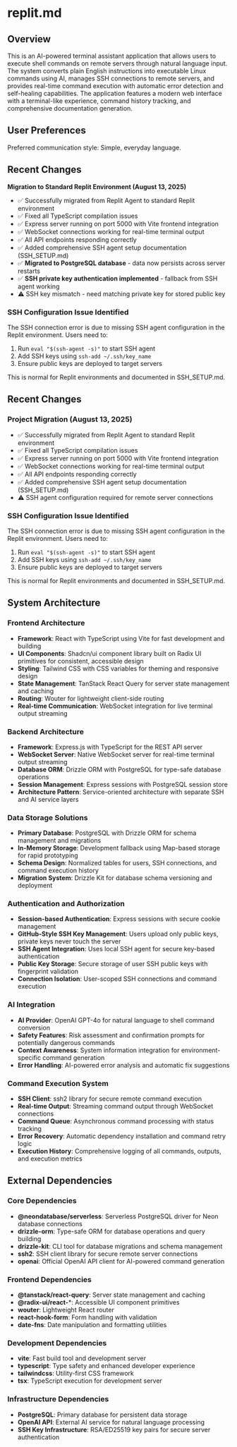 # replit.md

## Overview

This is an AI-powered terminal assistant application that allows users to execute shell commands on remote servers through natural language input. The system converts plain English instructions into executable Linux commands using AI, manages SSH connections to remote servers, and provides real-time command execution with automatic error detection and self-healing capabilities. The application features a modern web interface with a terminal-like experience, command history tracking, and comprehensive documentation generation.

## User Preferences

Preferred communication style: Simple, everyday language.

## Recent Changes

**Migration to Standard Replit Environment (August 13, 2025)**
- ✅ Successfully migrated from Replit Agent to standard Replit environment
- ✅ Fixed all TypeScript compilation issues
- ✅ Express server running on port 5000 with Vite frontend integration
- ✅ WebSocket connections working for real-time terminal output
- ✅ All API endpoints responding correctly
- ✅ Added comprehensive SSH agent setup documentation (SSH_SETUP.md)
- ✅ **Migrated to PostgreSQL database** - data now persists across server restarts
- ✅ **SSH private key authentication implemented** - fallback from SSH agent working
- ⚠️ SSH key mismatch - need matching private key for stored public key

### SSH Configuration Issue Identified
The SSH connection error is due to missing SSH agent configuration in the Replit environment. Users need to:
1. Run `eval "$(ssh-agent -s)"` to start SSH agent
2. Add SSH keys using `ssh-add ~/.ssh/key_name`
3. Ensure public keys are deployed to target servers

This is normal for Replit environments and documented in SSH_SETUP.md.

## Recent Changes

### Project Migration (August 13, 2025)
- ✅ Successfully migrated from Replit Agent to standard Replit environment
- ✅ Fixed all TypeScript compilation issues
- ✅ Express server running on port 5000 with Vite frontend integration
- ✅ WebSocket connections working for real-time terminal output
- ✅ All API endpoints responding correctly
- ✅ Added comprehensive SSH agent setup documentation (SSH_SETUP.md)
- ⚠️ SSH agent configuration required for remote server connections

### SSH Configuration Issue Identified
The SSH connection error is due to missing SSH agent configuration in the Replit environment. Users need to:
1. Run `eval "$(ssh-agent -s)"` to start SSH agent
2. Add SSH keys using `ssh-add ~/.ssh/key_name`
3. Ensure public keys are deployed to target servers

This is normal for Replit environments and documented in SSH_SETUP.md.

## System Architecture

### Frontend Architecture
- **Framework**: React with TypeScript using Vite for fast development and building
- **UI Components**: Shadcn/ui component library built on Radix UI primitives for consistent, accessible design
- **Styling**: Tailwind CSS with CSS variables for theming and responsive design
- **State Management**: TanStack React Query for server state management and caching
- **Routing**: Wouter for lightweight client-side routing
- **Real-time Communication**: WebSocket integration for live terminal output streaming

### Backend Architecture
- **Framework**: Express.js with TypeScript for the REST API server
- **WebSocket Server**: Native WebSocket server for real-time terminal output streaming
- **Database ORM**: Drizzle ORM with PostgreSQL for type-safe database operations
- **Session Management**: Express sessions with PostgreSQL session store
- **Architecture Pattern**: Service-oriented architecture with separate SSH and AI service layers

### Data Storage Solutions
- **Primary Database**: PostgreSQL with Drizzle ORM for schema management and migrations
- **In-Memory Storage**: Development fallback using Map-based storage for rapid prototyping
- **Schema Design**: Normalized tables for users, SSH connections, and command execution history
- **Migration System**: Drizzle Kit for database schema versioning and deployment

### Authentication and Authorization
- **Session-based Authentication**: Express sessions with secure cookie management
- **GitHub-Style SSH Key Management**: Users upload only public keys, private keys never touch the server
- **SSH Agent Integration**: Uses local SSH agent for secure key-based authentication
- **Public Key Storage**: Secure storage of user SSH public keys with fingerprint validation
- **Connection Isolation**: User-scoped SSH connections and command execution

### AI Integration
- **AI Provider**: OpenAI GPT-4o for natural language to shell command conversion
- **Safety Features**: Risk assessment and confirmation prompts for potentially dangerous commands
- **Context Awareness**: System information integration for environment-specific command generation
- **Error Handling**: AI-powered error analysis and automatic fix suggestions

### Command Execution System
- **SSH Client**: ssh2 library for secure remote command execution
- **Real-time Output**: Streaming command output through WebSocket connections
- **Command Queue**: Asynchronous command processing with status tracking
- **Error Recovery**: Automatic dependency installation and command retry logic
- **Execution History**: Comprehensive logging of all commands, outputs, and execution metrics

## External Dependencies

### Core Dependencies
- **@neondatabase/serverless**: Serverless PostgreSQL driver for Neon database connections
- **drizzle-orm**: Type-safe ORM for database operations and query building
- **drizzle-kit**: CLI tool for database migrations and schema management
- **ssh2**: SSH client library for secure remote server connections
- **openai**: Official OpenAI API client for AI-powered command generation

### Frontend Dependencies
- **@tanstack/react-query**: Server state management and caching
- **@radix-ui/react-***: Accessible UI component primitives
- **wouter**: Lightweight React router
- **react-hook-form**: Form handling with validation
- **date-fns**: Date manipulation and formatting utilities

### Development Dependencies
- **vite**: Fast build tool and development server
- **typescript**: Type safety and enhanced developer experience
- **tailwindcss**: Utility-first CSS framework
- **tsx**: TypeScript execution for development server

### Infrastructure Dependencies
- **PostgreSQL**: Primary database for persistent data storage
- **OpenAI API**: External AI service for natural language processing
- **SSH Key Infrastructure**: RSA/ED25519 key pairs for secure server authentication